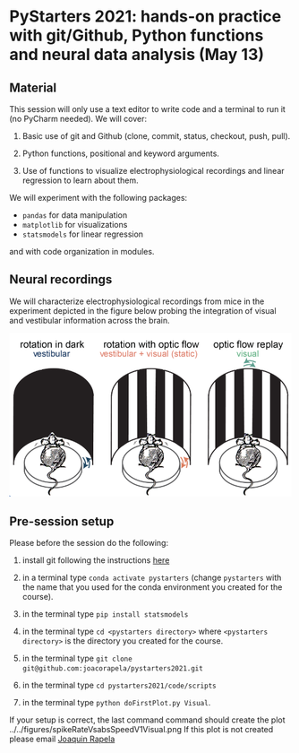 # PyStarters 2021: hands-on practice with git/Github, Python functions and neural data analysis (May 13)

## Material

This session will only use a text editor to write code and a terminal to run it (no PyCharm needed). We will cover:

1. Basic use of git and Github (clone, commit, status, checkout, push, pull).

2. Python functions, positional and keyword arguments.

3. Use of functions to visualize electrophysiological recordings and linear regression to learn about them.

We will experiment with the following packages:

- `pandas` for data manipulation
- `matplotlib` for visualizations
- `statsmodels` for linear regression

and with code organization in modules.

## Neural recordings

We will characterize electrophysiological recordings from mice in the experiment depicted in the figure below probing the integration of visual and vestibular information across the brain.

![visVesIntegration](doc/figures/visVesIntegration.png)

## Pre-session setup

Please before the session do the following:

1. install git following the instructions [here](https://git-scm.com/book/en/v2/Getting-Started-Installing-Git)

2. in a terminal type `conda activate pystarters` (change `pystarters` with the name that you used for the conda environment you created for the course).

3. in the terminal type `pip install statsmodels`

4. in the terminal type `cd <pystarters directory>` where `<pystarters directory>` is the directory you created for the course.

5. in the terminal type `git clone git@github.com:joacorapela/pystarters2021.git`

6. in the terminal type `cd pystarters2021/code/scripts`

5. in the terminal type `python doFirstPlot.py Visual`.

If your setup is correct, the last command command should create the plot ../../figures/spikeRateVsabsSpeedV1Visual.png If this plot is not created please email [Joaquin Rapela](mailto:j.rapela@ucl.ac.uk)

